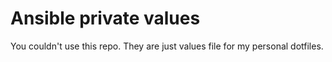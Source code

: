 # Ansible private values

You couldn't use this repo. They are just values file for my personal dotfiles.
